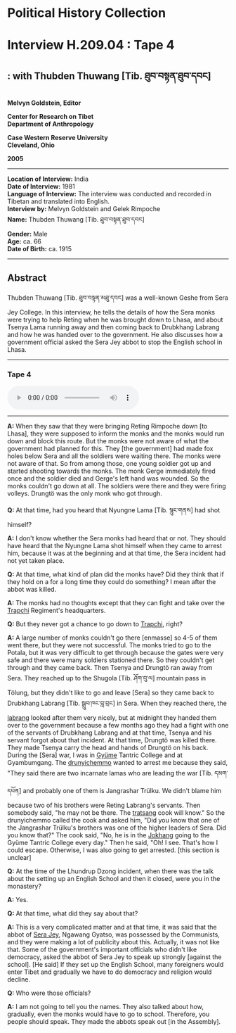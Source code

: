 # Political History Collection  
# Interview H.209.04 : Tape 4  
##  : with Thubden Thuwang [Tib. ཐུབ་བསྟན་ཐུབ་དབང]  
  
**Melvyn Goldstein, Editor**  

**Center for Research on Tibet**  
**Department of Anthropology**  

**Case Western Reserve University**  
**Cleveland, Ohio**  

**2005**  

---  
**Location of Interview:** India  
**Date of Interview:** 1981  
**Language of Interview:** The interview was conducted and recorded in Tibetan and translated into English.  
**Interview by:** Melvyn Goldstein and Gelek Rimpoche  
**Name:** Thubden Thuwang [Tib. ཐུབ་བསྟན་ཐུབ་དབང]  
**Gender:** Male  
**Age:** ca. 66  
**Date of Birth:** ca. 1915  
  
---  
## Abstract  

 Thubden Thuwang [Tib. ཐུབ་བསྟན་མཐུ་དབང] was a well-known Geshe from Sera Jey College. In this interview, he tells the details of how the Sera monks were trying to help Reting when he was brought down to Lhasa, and about Tsenya Lama running away and then coming back to Drubkhang Labrang and how he was handed over to the government. He also discusses how a government official asked the Sera Jey abbot to stop the English school in Lhasa.   

---  
### Tape 4  

<audio controls>
<source src="https://tile.loc.gov/storage-services/service/asian/asiantoha/H_0209_04/H_0209_04.mp3" type="audio/mp3">
Your browser does not support the audio element.
</audio>  

---

**A:**  When they saw that they were bringing Reting Rimpoche down [to Lhasa], they were supposed to inform the monks and the monks would run down and block this route. But the monks were not aware of what the government had planned for this. They [the government] had made fox holes below Sera and all the soldiers were waiting there. The monks were not aware of that. So from among those, one young soldier got up and started shooting towards the monks. The monk Gerge immediately fired once and the soldier died and Gerge's left hand was wounded. So the monks couldn't go down at all. The soldiers were there and they were firing volleys. Drungtö was the only monk who got through.   

**Q:**  At that time, had you heard that Nyungne Lama [Tib. སྙུང་གནས] had shot himself?   

**A:**  I don't know whether the Sera monks had heard that or not. They should have heard that the Nyungne Lama shot himself when they came to arrest him, because it was at the beginning and at that time, the Sera incident had not yet taken place.   

**Q:**  At that time, what kind of plan did the monks have? Did they think that if they hold on a for a long time they could do something? I mean after the abbot was killed.   

**A:**  The monks had no thoughts except that they can fight and take over the <a href="#" data-tooltip="[tib. གྲྭ་བཞི]** 1. An area below Sera Monastery. 2. The location of the Tibetan Armory-Mint Office and the regimental headquarters of the Khadang Regiment, which was also called the Trapchi Regiment.">Trapchi</a> Regiment's headquarters.   

**Q:**  But they never got a chance to go down to <a href="#" data-tooltip="[tib. གྲྭ་བཞི]** 1. An area below Sera Monastery. 2. The location of the Tibetan Armory-Mint Office and the regimental headquarters of the Khadang Regiment, which was also called the Trapchi Regiment.">Trapchi</a>, right?   

**A:**  A large number of monks couldn't go there [enmasse] so 4-5 of them went there, but they were not successful. The monks tried to go to the Potala, but it was very difficult to get through because the gates were very safe and there were many soldiers stationed there. So they couldn't get through and they came back. Then Tsenya and Drungtö ran away from Sera. They reached up to the Shugola [Tib. ཤོག་བུ་ལ] mountain pass in Tölung, but they didn't like to go and leave [Sera] so they came back to Drubkhang Labrang [Tib. སྒྲུབ་ཁང་བླ་བྲང] in Sera. When they reached there, the <a href="#" data-tooltip="[tib. བླ་བྲང]** 1. The property/wealth owning corporate entity of an incarnate lama. 2. The property/wealth owning corporate entity of the Panchen Lama.">labrang</a> looked after them very nicely, but at midnight they handed them over to the government because a few months ago they had a fight with one of the servants of Drubkhang Labrang and at that time, Tsenya and his servant forgot about that incident. At that time, Drungtö was killed there. They made Tsenya carry the head and hands of Drungtö on his back. During the [Sera] war, I was in <a href="#" data-tooltip="[tib. རྒྱུད་སྨད]** The Lower Tantric Monastic College in Lhasa.">Gyüme</a> Tantric College and at Gyambumgang. The <a href="#" data-tooltip="[tib. དྲུང་ཡིག་ཆེན་མོ]** The title of the four heads of the Yigtsang Office (Ecclesiastics Office).">drunyichemmo</a> wanted to arrest me because they said, "They said there are two incarnate lamas who are leading the war [Tib. དམག་དཔོན] and probably one of them is Jangrashar Trülku. We didn't blame him because two of his brothers were Reting Labrang's servants. Then somebody said, "he may not be there. The <a href="#" data-tooltip="[tib. གྲྭ་ཚང]** A &quot;college&quot; within a monastery, for example, in Drepung Monastery there were four main tratsang: Gomang, Loseling, Deyang and Ngagpa. These tratsang were property owning corporate entities and included monks who were organized into residential dormitories called Khamtsen.">tratsang</a> cook will know." So the drunyichemmo called the cook and asked him, "Did you know that one of the Jangrashar Trülku's brothers was one of the higher leaders of Sera. Did you know that?" The cook said, "No, he is in the <a href="#" data-tooltip="[tib. ཇོ་ཁང]** A most famous temple in Lhasa that houses a holy statue of the Buddha. It is often used to mean the Tsuglagang Temple of which it is a part.">Jokhang</a> going to the Gyüme Tantric College every day." Then he said, "Oh! I see. That's how I could escape. Otherwise, I was also going to get arrested. [this section is unclear]  

**Q:**  At the time of the Lhundrup Dzong incident, when there was the talk about the setting up an English School and then it closed, were you in the monastery?   

**A:**  Yes.   

**Q:**  At that time, what did they say about that?   

**A:**  This is a very complicated matter and at that time, it was said that the abbot of <a href="#" data-tooltip="[tib. སེ་ར་བྱེས]** The Jey (Je) College of Sera Monastery.">Sera Jey</a>, Ngawang Gyatso, was possessed by the Communists, and they were making a lot of publicity about this. Actually, it was not like that. Some of the government's important officials who didn't like democracy, asked the abbot of Sera Jey to speak up strongly [against the school]. [He said] If they set up the English School, many foreigners would enter Tibet and gradually we have to do democracy and religion would decline.   

**Q:**  Who were those officials?   

**A:**  I am not going to tell you the names. They also talked about how, gradually, even the monks would have to go to school. Therefore, you people should speak. They made the abbots speak out [in the Assembly].   

